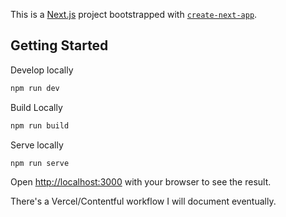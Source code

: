 This is a [Next.js](https://nextjs.org/) project bootstrapped with [`create-next-app`](https://github.com/vercel/next.js/tree/canary/packages/create-next-app).

## Getting Started

Develop locally
```bash
npm run dev
```

Build Locally
```bash
npm run build
```

Serve locally
```bash
npm run serve
```

Open [http://localhost:3000](http://localhost:3000) with your browser to see the result.

There's a Vercel/Contentful workflow I will document eventually.
